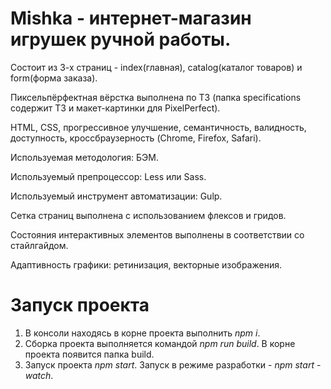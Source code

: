 # Mishka - интернет-магазин игрушек ручной работы.
Состоит из 3-х страниц - index(главная), catalog(каталог товаров) и form(форма заказа).

Пиксельпёрфектная вёрстка выполнена по ТЗ (папка specifications содержит ТЗ и макет-картинки для PixelPerfect).

HTML, CSS, прогрессивное улучшение, семантичность, валидность, доступность, кроссбраузерность (Chrome, Firefox, Safari).

Используемая методология: БЭМ.

Используемый препроцессор: Less или Sass.

Используемый инструмент автоматизации: Gulp.

Сетка страниц выполнена с использованием флексов и гридов.

Состояния интерактивных элементов выполнены в соответствии со стайлгайдом.

Адаптивность графики: ретинизация, векторные изображения.

# Запуск проекта

1. В консоли находясь в корне проекта выполнить *npm i*.
2. Сборка проекта выполняется командой *npm run build*. В корне проекта появится папка build.
3. Запуск проекта *npm start*. Запуск в режиме разработки - *npm start -watch*.